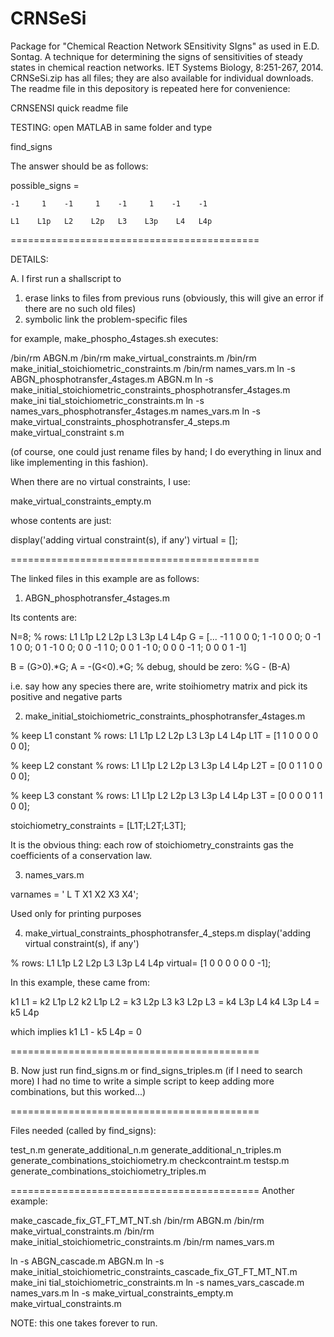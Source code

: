 # CRNSeSi
Package for "Chemical Reaction Network SEnsitivity SIgns" as used in E.D. Sontag. A technique for determining the signs of sensitivities of steady states in chemical reaction networks. IET Systems Biology, 8:251-267, 2014. 
CRNSeSi.zip has all files; they are also available for individual downloads.
The readme file in this depository is repeated here for convenience:

CRNSENSI quick readme file

TESTING: open MATLAB in same folder and type
   
find_signs

The answer should be as follows:

possible_signs =

    -1     1    -1     1    -1     1    -1    -1

    L1    L1p   L2    L2p   L3    L3p    L4   L4p


===========================================

DETAILS:

A. I first run a shallscript to 

1. erase links to files from previous runs
   (obviously, this will give an error if there are no such old files)
2. symbolic link the problem-specific files

for example,
  make_phospho_4stages.sh 
executes:

/bin/rm ABGN.m
/bin/rm make_virtual_constraints.m
/bin/rm make_initial_stoichiometric_constraints.m
/bin/rm names_vars.m
ln -s ABGN_phosphotransfer_4stages.m ABGN.m
ln -s make_initial_stoichiometric_constraints_phosphotransfer_4stages.m make_ini
tial_stoichiometric_constraints.m
ln -s names_vars_phosphotransfer_4stages.m names_vars.m
ln -s make_virtual_constraints_phosphotransfer_4_steps.m make_virtual_constraint
s.m

(of course, one could just rename files by hand; I do everything in linux and
like implementing in this fashion).

When there are no virtual constraints, I use:

  make_virtual_constraints_empty.m

whose contents are just:

display('adding virtual constraint(s), if any')
virtual = [];

===========================================

The linked files in this example are as follows:

1.  ABGN_phosphotransfer_4stages.m

Its contents are:

N=8;
% rows:  L1 L1p L2 L2p L3 L3p L4 L4p
G = [...
-1 1 0 0 0;
1 -1 0 0 0;
0 -1 1 0 0;
0 1 -1 0 0;
0 0 -1 1 0;
0 0 1 -1 0;
0 0 0 -1 1;
0 0 0 1 -1]

B =  (G>0).*G;
A = -(G<0).*G;
% debug, should be zero: 
%G - (B-A)

i.e. say how any species there are,
write stoihiometry matrix
and pick its positive and negative parts

2. make_initial_stoichiometric_constraints_phosphotransfer_4stages.m

% keep L1 constant
% rows:  L1 L1p L2 L2p L3 L3p L4 L4p
  L1T  = [1   1  0   0  0   0  0   0];

% keep L2 constant
% rows:  L1 L1p L2 L2p L3 L3p L4 L4p
  L2T  = [0   0  1   1  0   0  0   0];

% keep L3 constant
% rows:  L1 L1p L2 L2p L3 L3p L4 L4p
  L3T  = [0   0  0   0  1   1  0   0];

stoichiometry_constraints = [L1T;L2T;L3T];

It is the obvious thing: each row of stoichiometry_constraints gas the
coefficients of a conservation law.

3. names_vars.m

varnames = '     L     T    X1    X2    X3    X4';

Used only for printing purposes

4. make_virtual_constraints_phosphotransfer_4_steps.m
display('adding virtual constraint(s), if any')

% rows:  L1  L1p L2  L2p  L3 L3p L4 L4p
virtual= [1   0   0   0   0  0   0  -1];

In this example, these came from:

k1 L1 = k2 L1p L2
k2 L1p L2 = k3 L2p L3
k3 L2p L3 = k4 L3p L4
k4 L3p L4 = k5 L4p

which implies k1 L1 - k5 L4p = 0

===========================================

B. Now just run 
find_signs.m
or
find_signs_triples.m
(if I need to search more)
I had no time to write a simple script to keep adding more combinations, but
this worked...)

===========================================

Files needed (called by find_signs):

test_n.m
generate_additional_n.m
generate_additional_n_triples.m
generate_combinations_stoichiometry.m
checkcontraint.m
testsp.m
generate_combinations_stoichiometry_triples.m

===========================================
Another example:

make_cascade_fix_GT_FT_MT_NT.sh
/bin/rm ABGN.m
/bin/rm make_virtual_constraints.m
/bin/rm make_initial_stoichiometric_constraints.m
/bin/rm names_vars.m

ln -s ABGN_cascade.m ABGN.m
ln -s make_initial_stoichiometric_constraints_cascade_fix_GT_FT_MT_NT.m make_ini
tial_stoichiometric_constraints.m
ln -s names_vars_cascade.m names_vars.m
ln -s make_virtual_constraints_empty.m make_virtual_constraints.m

NOTE: this one takes forever to run.
